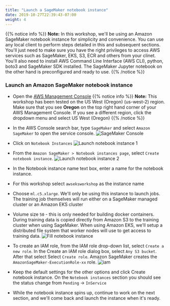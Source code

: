 ```yaml
---
title: "Launch a SageMaker notebook instance"
date: 2019-10-27T22:39:43-07:00
weight: 4
---
```


{{% notice info %}}
**Note:** In this workshop, we'll be using an Amazon SageMaker notebook instance for simplicity and convenience. You can use any local client to perform steps detailed in this and subsequent sections. You'll just need to make sure you have the right privileges to access AWS services such as SageMaker, EKS, S3, ECR and others from your clinet. You'll also need to install AWS Command Line Interface (AWS CLI), python, boto3 and SageMaker SDK installed. The SageMaker Jupyter notebook on the other hand is preconfigured and ready to use.
{{% /notice %}}

### Launch an Amazon SageMaker notebook instance

* Open the [AWS Management Console](https://console.aws.amazon.com/console/home)
{{% notice info %}}
**Note:** This workshop has been tested on the US West (Oregon) (us-west-2) region. Make sure that you see **Oregon** on the top right hand corner of your AWS Management Console. If you see a different region, click the dropdown menu and select US West (Oregon)
{{% /notice %}}

* In the AWS Console search bar, type `SageMaker` and select `Amazon SageMaker` to open the service console.
![SageMaker Console](/images/setup/setup_aws_console.png)
* Click on `Notebook Instances`
![Launch notebook instance 1](/images/setup/setup_notebook.png)
* From the `Amazon SageMaker > Notebook instances page`, select `Create notebook instance`.
![Launch notebook instance 2](/images/setup/setup_create_notebook.png)
* In the Notebook instance name text box, enter a name for the notebook instance.
 * For this workshop select `awseksworkshop` as the instance name
 * Choose `ml.c5.xlarge`. We'll only be using this instance to launch jobs. The training job themselves will run either on a SageMaker managed cluster or an Amazon EKS cluster
 * Volume size `50` - this is only needed for building docker containers. During training data is copied directly from Amazon S3 to the training cluster when using SageMaker. When using Amazon EKS, we'll setup a distributed file system that worker nodes will use to get access to training data.
![Fill notebook instance](/images/setup/setup_fill_notebook.png)
* To create an IAM role, from the IAM role drop-down list, select `Create a new role`. In the Create an IAM role dialog box, select `Any S3 bucket`. After that select Select `Create role`. Amazon SageMaker creates the `AmazonSageMaker-ExecutionRole-xx` role.
![iam](/images/setup/notebook_iam.png)
* Keep the default settings for the other options and click Create notebook instance. On the `Notebook instances` section you should see the status change from `Pending` -> `InService`
* While the notebook instance spins up, continue to work on the next section, and we'll come back and launch the instance when it's ready.
